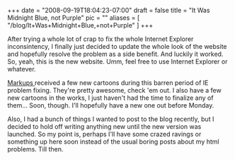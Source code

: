 
+++
date = "2008-09-19T18:04:23-07:00"
draft = false
title = "It Was Midnight Blue, not Purple"
pic = ""
aliases = [
  "/blog/It+Was+Midnight+Blue,+not+Purple"
]
+++

<p>
    After trying a whole lot of crap to fix the whole Internet Explorer inconsintency, I finally just
    decided to update the whole look of the website and hopefully resolve the problem as a side benefit.
    And luckily it worked.  So, yeah, this is the new website.  Umm, feel free to use Internet Explorer
    or whatever.
    </p>
    <p>
    <a href = "http://www.markupcartoons.com"> Markups </a> received a few new cartoons during this
    barren period of IE problem fixing.  They're pretty awesome, check 'em out.  I also have a few new 
    cartoons in the works, I just haven't had the time to finalize any of them... Soon, though.  I'll
    hopefully have a new one out before Monday.  
    </p>
    <p>
    Also, I had a bunch of things I wanted to post to the blog recently, but I decided to hold off
    writing anything new until the new version was launched.  So my point is, perhaps I'll have some
    crazed ravings or something up here soon instead of the usual boring posts about my html problems.
    Till then.
    </p>